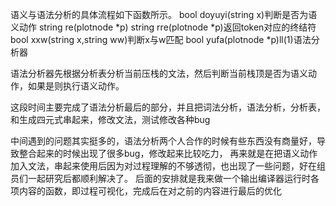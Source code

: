 语义与语法分析的具体流程如下函数所示。
bool doyuyi(string x)判断是否为语义动作
string re(plotnode *p)
string rre(plotnode *p)返回token对应的终结符
bool xxw(string x,string ww)判断x与w匹配
bool yufa(plotnode *p)ll(1)语法分析器

语法分析器先根据分析表分析当前压栈的文法，然后判断当前栈顶是否为语义动作，如果是则执行语义动作。

这段时间主要完成了语法分析最后的部分，并且把词法分析，语法分析，分析表，和生成四元式串起来，修改文法，测试修改各种bug

中间遇到的问题其实挺多的，语法分析两个人合作的时候有些东西没有商量好，导致整合起来的时候出现了很多bug，修改起来比较吃力，
再来就是在把语义动作加入文法，串起来使用后因为对过程理解的不够透彻，也出现了一些问题，好在组员们一起研究后都顺利解决了。
后面的安排就是我来做一个输出编译器运行时各项内容的函数，即过程可视化，完成后在对之前的内容进行最后的优化